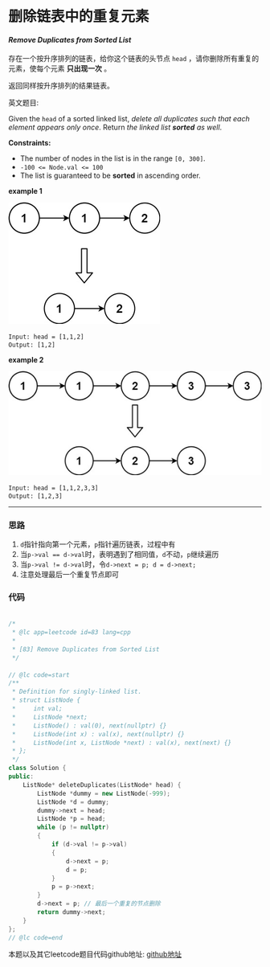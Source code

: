 # 删除链表中的重复元素

#### *Remove Duplicates from Sorted List*

存在一个按升序排列的链表，给你这个链表的头节点 `head` ，请你删除所有重复的元素，使每个元素 **只出现一次** 。

返回同样按升序排列的结果链表。


英文题目:

Given the `head` of a sorted linked list, *delete all duplicates such that each element appears only once*. Return *the linked list **sorted** as well*.



**Constraints:**

- The number of nodes in the list is in the range `[0, 300]`.
- `-100 <= Node.val <= 100`
- The list is guaranteed to be **sorted** in ascending order.

**example 1**

![example 1](https://github.com/SherlockUnknowEn/leetcode/blob/master/60-69/65.%20Remove%20Duplicates%20from%20Sorted%20List(Easy)/list1.jpeg)

```
Input: head = [1,1,2]
Output: [1,2]
```

**example 2**

![example 1](https://github.com/SherlockUnknowEn/leetcode/blob/master/60-69/65.%20Remove%20Duplicates%20from%20Sorted%20List(Easy)/list2.jpeg)

```
Input: head = [1,1,2,3,3]
Output: [1,2,3]
```



---

### 思路

1. `d`指针指向第一个元素，`p`指针遍历链表，过程中有
2. 当`p->val == d->val`时，表明遇到了相同值，`d`不动，`p`继续遍历
3. 当`p->val != d->val`时，令`d->next = p; d = d->next;`
4. 注意处理最后一个重复节点即可


### 代码
```cpp

/*
 * @lc app=leetcode id=83 lang=cpp
 *
 * [83] Remove Duplicates from Sorted List
 */

// @lc code=start
/**
 * Definition for singly-linked list.
 * struct ListNode {
 *     int val;
 *     ListNode *next;
 *     ListNode() : val(0), next(nullptr) {}
 *     ListNode(int x) : val(x), next(nullptr) {}
 *     ListNode(int x, ListNode *next) : val(x), next(next) {}
 * };
 */
class Solution {
public:
    ListNode* deleteDuplicates(ListNode* head) {
        ListNode *dummy = new ListNode(-999);
        ListNode *d = dummy;
        dummy->next = head;
        ListNode *p = head;
        while (p != nullptr)
        {
            if (d->val != p->val)
            {
                d->next = p;
                d = p;
            }
            p = p->next;
        }
        d->next = p; // 最后一个重复的节点删除
        return dummy->next;
    }
};
// @lc code=end

```

本题以及其它leetcode题目代码github地址: [github地址](https:github.com/SherlockUnknowEn/leetcode)